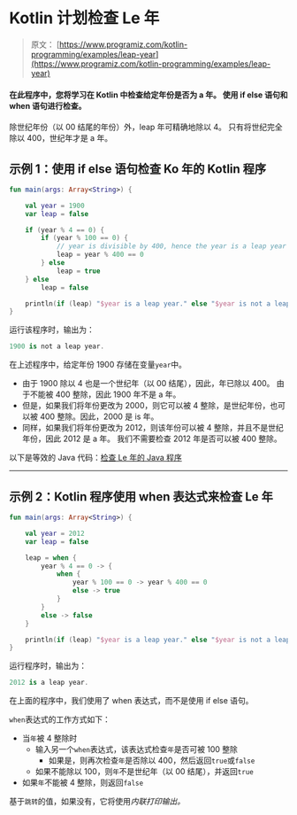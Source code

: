 # Kotlin 计划检查 Le 年

> 原文： [https://www.programiz.com/kotlin-programming/examples/leap-year](https://www.programiz.com/kotlin-programming/examples/leap-year)

#### 在此程序中，您将学习在 Kotlin 中检查给定年份是否为 a 年。 使用 if else 语句和 when 语句进行检查。

除世纪年份（以 00 结尾的年份）外，leap 年可精确地除以 4。 只有将世纪完全除以 400，世纪年才是 a 年。

## 示例 1：使用 if else 语句检查 Ko 年的 Kotlin 程序

```kt
fun main(args: Array<String>) {

    val year = 1900
    var leap = false

    if (year % 4 == 0) {
        if (year % 100 == 0) {
            // year is divisible by 400, hence the year is a leap year
            leap = year % 400 == 0
        } else
            leap = true
    } else
        leap = false

    println(if (leap) "$year is a leap year." else "$year is not a leap year.")
}
```

运行该程序时，输出为：

```kt
1900 is not a leap year.
```

在上述程序中，给定年份 1900 存储在变量`year`中。

*   由于 1900 除以 4 也是一个世纪年（以 00 结尾），因此，年已除以 400。 由于不能被 400 整除，因此 1900 年不是 a 年。
*   但是，如果我们将年份更改为 2000，则它可以被 4 整除，是世纪年份，也可以被 400 整除。因此，2000 是 is 年。
*   同样，如果我们将年份更改为 2012，则该年份可以被 4 整除，并且不是世纪年份，因此 2012 是 a 年。 我们不需要检查 2012 年是否可以被 400 整除。

以下是等效的 Java 代码：[检查 Le 年的 Java 程序](/java-programming/examples/leap-year)

* * *

## 示例 2：Kotlin 程序使用 when 表达式来检查 Le 年

```kt
fun main(args: Array<String>) {

    val year = 2012
    var leap = false

    leap = when {
        year % 4 == 0 -> {
            when {
                year % 100 == 0 -> year % 400 == 0
                else -> true
            }
        }
        else -> false
    }

    println(if (leap) "$year is a leap year." else "$year is not a leap year.")
}
```

运行程序时，输出为：

```kt
2012 is a leap year.
```

在上面的程序中，我们使用了 when 表达式，而不是使用 if else 语句。

`when`表达式的工作方式如下：

*   当`年`被 4 整除时
    *   输入另一个`when`表达式，该表达式检查`年`是否可被 100 整除
        *   如果是，则再次检查`年`是否除以 400，然后返回`true`或`false`
    *   如果不能除以 100，则`年`不是世纪年（以 00 结尾），并返回`true`
*   如果`年`不能被 4 整除，则返回`false`

基于`跳转`的值，如果没有，它将使用*内联打印输出。*